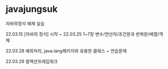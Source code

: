 # javajungsuk
자바의정석 예제 실습


22.03.15 [자바의 정석] 시작
   ~
22.03.25 1~7장 변수/연산자/조건문과 반복문/배열/객체

22.03.28 예외처리, java.lang패키지와 유용한 클래스 + 연습문제

22.03.29 컬렉션프레임워크

